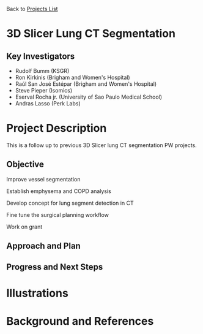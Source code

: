 Back to [Projects List](../../README.md#ProjectsList)

# 3D Slicer Lung CT Segmentation

## Key Investigators

- Rudolf Bumm (KSGR)
- Ron Kirkinis (Brigham and Women's Hospital)
- Raúl San José Estépar (Brigham and Women's Hospital)
- Steve Pieper (Isomics)
- Eserval Rocha jr. (University of Sao Paulo Medical School)
- Andras Lasso (Perk Labs)

# Project Description

This is a follow up to previous 3D Slicer lung CT segmentation PW projects. 

## Objective

Improve vessel segmentation

Establish emphysema and COPD analysis

Develop concept for lung segment detection in CT

Fine tune the surgical planning workflow 

Work on grant


## Approach and Plan


## Progress and Next Steps


# Illustrations


# Background and References


<!-- If you developed any software, include link to the source code repository. If possible, also add links to sample data, and to any relevant publications. -->
